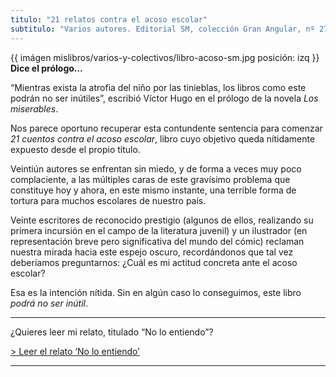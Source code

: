 ```yaml
---
titulo: "21 relatos contra el acoso escolar"
subtitulo: "Varios autores. Editorial SM, colección Gran Angular, nº 276. Noviembre de 2008"
---
```

{{ imágen mislibros/varios-y-colectivos/libro-acoso-sm.jpg posición: izq }}
**Dice el prólogo…**

“Mientras exista la atrofia del niño por las tinieblas, los libros como este
podrán no ser inútiles”, escribió Víctor Hugo en el prólogo de la novela _Los
miserables_.

Nos parece oportuno recuperar esta contundente sentencia para comenzar _21
cuentos contra el acoso escolar_, libro cuyo objetivo queda nítidamente
expuesto desde el propio título.

Veintiún autores se enfrentan sin miedo, y de forma a veces muy poco
complaciente, a las múltiples caras de este gravísimo problema que constituye
hoy y ahora, en este mismo instante, una terrible forma de tortura para
muchos escolares de nuestro país.

Veinte escritores de reconocido prestigio (algunos de ellos, realizando su
primera incursión en el campo de la literatura juvenil) y un ilustrador (en
representación breve pero significativa del mundo del cómic) reclaman nuestra
mirada hacia este espejo oscuro, recordándonos que tal vez deberíamos
preguntarnos: ¿Cuál es mi actitud concreta ante el acoso escolar?

Esa es la intención nítida. Sin en algún caso lo conseguimos, este libro
_podrá no ser inútil_.

* * *

¿Quieres leer mi relato, titulado “No lo entiendo”?

[> Leer el relato ‘No lo entiendo’](/paraleer/noloentiendo)

* * *
